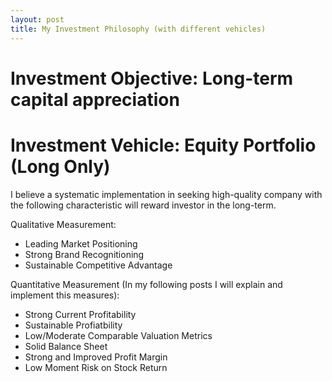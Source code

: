 ```yaml
---
layout: post
title: My Investment Philosophy (with different vehicles)
---
```


# Investment Objective: Long-term capital appreciation

# Investment Vehicle: Equity Portfolio (Long Only)

I believe a systematic implementation in seeking high-quality company with the following characteristic will reward investor in the long-term.

Qualitative Measurement:
- Leading Market Positioning
- Strong Brand Recognitioning
- Sustainable Competitive Advantage

Quantitative Measurement (In my following posts I will explain and implement this measures):
- Strong Current Profitability
- Sustainable Profiatbility
- Low/Moderate Comparable Valuation Metrics
- Solid Balance Sheet
- Strong and Improved Profit Margin
- Low Moment Risk on Stock Return
